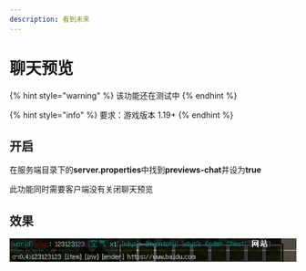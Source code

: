```yaml
---
description: 看到未来
---
```


# 聊天预览

{% hint style="warning" %}
该功能还在测试中
{% endhint %}

{% hint style="info" %}
要求：游戏版本 1.19+
{% endhint %}

## 开启

在服务端目录下的**server.properties**中找到**previews-chat**并设为**true**

此功能同时需要客户端没有关闭聊天预览

## 效果

![](../.gitbook/assets/chatpreview.png)